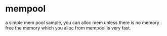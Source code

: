mempool
=======

a simple mem pool sample, you can alloc mem unless there is no memory . free the memory which you alloc from mempool is very fast.
